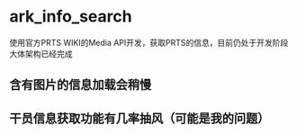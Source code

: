 # ark_info_search

使用官方PRTS WIKI的Media API开发，获取PRTS的信息，目前仍处于开发阶段
大体架构已经完成

## 含有图片的信息加载会稍慢
## 干员信息获取功能有几率抽风（可能是我的问题）
